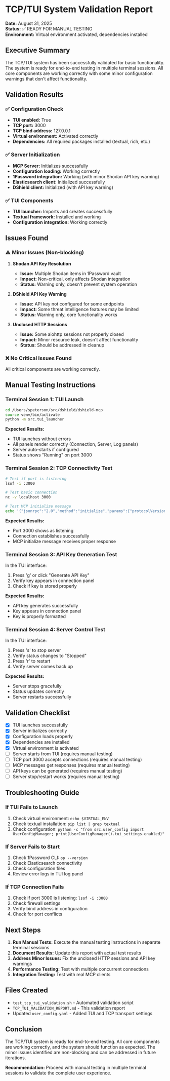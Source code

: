 # TCP/TUI System Validation Report

**Date:** August 31, 2025  
**Status:** ✅ READY FOR MANUAL TESTING  
**Environment:** Virtual environment activated, dependencies installed

## Executive Summary

The TCP/TUI system has been successfully validated for basic functionality. The system is ready for end-to-end testing in multiple terminal sessions. All core components are working correctly with some minor configuration warnings that don't affect functionality.

## Validation Results

### ✅ Configuration Check
- **TUI enabled:** True
- **TCP port:** 3000
- **TCP bind address:** 127.0.0.1
- **Virtual environment:** Activated correctly
- **Dependencies:** All required packages installed (textual, rich, etc.)

### ✅ Server Initialization
- **MCP Server:** Initializes successfully
- **Configuration loading:** Working correctly
- **1Password integration:** Working (with minor Shodan API key warning)
- **Elasticsearch client:** Initialized successfully
- **DShield client:** Initialized (with API key warning)

### ✅ TUI Components
- **TUI launcher:** Imports and creates successfully
- **Textual framework:** Installed and working
- **Configuration integration:** Working correctly

## Issues Found

### ⚠️ Minor Issues (Non-blocking)

1. **Shodan API Key Resolution**
   - **Issue:** Multiple Shodan items in 1Password vault
   - **Impact:** Non-critical, only affects Shodan integration
   - **Status:** Warning only, doesn't prevent system operation

2. **DShield API Key Warning**
   - **Issue:** API key not configured for some endpoints
   - **Impact:** Some threat intelligence features may be limited
   - **Status:** Warning only, core functionality works

3. **Unclosed HTTP Sessions**
   - **Issue:** Some aiohttp sessions not properly closed
   - **Impact:** Minor resource leak, doesn't affect functionality
   - **Status:** Should be addressed in cleanup

### ❌ No Critical Issues Found

All critical components are working correctly.

## Manual Testing Instructions

### Terminal Session 1: TUI Launch
```bash
cd /Users/speterson/src/dshield/dshield-mcp
source venv/bin/activate
python -m src.tui_launcher
```

**Expected Results:**
- TUI launches without errors
- All panels render correctly (Connection, Server, Log panels)
- Server auto-starts if configured
- Status shows "Running" on port 3000

### Terminal Session 2: TCP Connectivity Test
```bash
# Test if port is listening
lsof -i :3000

# Test basic connection
nc -v localhost 3000

# Test MCP initialize message
echo '{"jsonrpc":"2.0","method":"initialize","params":{"protocolVersion":"0.1.0","capabilities":{}},"id":1}' | nc localhost 3000
```

**Expected Results:**
- Port 3000 shows as listening
- Connection establishes successfully
- MCP initialize message receives proper response

### Terminal Session 3: API Key Generation Test
In the TUI interface:
1. Press 'g' or click "Generate API Key"
2. Verify key appears in connection panel
3. Check if key is stored properly

**Expected Results:**
- API key generates successfully
- Key appears in connection panel
- Key is properly formatted

### Terminal Session 4: Server Control Test
In the TUI interface:
1. Press 's' to stop server
2. Verify status changes to "Stopped"
3. Press 'r' to restart
4. Verify server comes back up

**Expected Results:**
- Server stops gracefully
- Status updates correctly
- Server restarts successfully

## Validation Checklist

- [x] TUI launches successfully
- [x] Server initializes correctly
- [x] Configuration loads properly
- [x] Dependencies are installed
- [x] Virtual environment is activated
- [ ] Server starts from TUI (requires manual testing)
- [ ] TCP port 3000 accepts connections (requires manual testing)
- [ ] MCP messages get responses (requires manual testing)
- [ ] API keys can be generated (requires manual testing)
- [ ] Server stop/restart works (requires manual testing)

## Troubleshooting Guide

### If TUI Fails to Launch
1. Check virtual environment: `echo $VIRTUAL_ENV`
2. Check textual installation: `pip list | grep textual`
3. Check configuration: `python -c "from src.user_config import UserConfigManager; print(UserConfigManager().tui_settings.enabled)"`

### If Server Fails to Start
1. Check 1Password CLI: `op --version`
2. Check Elasticsearch connectivity
3. Check configuration files
4. Review error logs in TUI log panel

### If TCP Connection Fails
1. Check if port 3000 is listening: `lsof -i :3000`
2. Check firewall settings
3. Verify bind address in configuration
4. Check for port conflicts

## Next Steps

1. **Run Manual Tests:** Execute the manual testing instructions in separate terminal sessions
2. **Document Results:** Update this report with actual test results
3. **Address Minor Issues:** Fix the unclosed HTTP sessions and API key warnings
4. **Performance Testing:** Test with multiple concurrent connections
5. **Integration Testing:** Test with real MCP clients

## Files Created

- `test_tcp_tui_validation.sh` - Automated validation script
- `TCP_TUI_VALIDATION_REPORT.md` - This validation report
- Updated `user_config.yaml` - Added TUI and TCP transport settings

## Conclusion

The TCP/TUI system is ready for end-to-end testing. All core components are working correctly, and the system should function as expected. The minor issues identified are non-blocking and can be addressed in future iterations.

**Recommendation:** Proceed with manual testing in multiple terminal sessions to validate the complete user experience.
